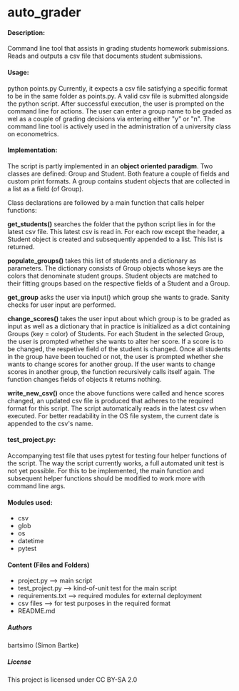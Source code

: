 # auto_grader

#### Description:
Command line tool that assists in grading students homework submissions. Reads and outputs a csv file that documents student submissions.

#### Usage:
python points.py
Currently, it expects a csv file satisfying a specific format to be in the same folder as points.py.
A valid csv file is submitted alongside the python script.
After successful execution, the user is prompted on the command line for actions. The user can enter a group name to be graded as wel as a couple of grading decisions via entering either "y" or "n". The command line tool is actively used in the administration of a university class on econometrics.

#### Implementation:
The script is partly implemented in an **object oriented paradigm**. Two classes are defined: Group and Student. Both feature a couple of fields and custom print formats. A group contains student objects that are collected in a list as a field (of Group).

Class declarations are followed by a main function that calls helper functions:

**get_students()** searches the folder that the python script lies in for the latest csv file. This latest csv is read in. For each row except the header, a Student object is created and subsequently appended to a list. This list is returned.

**populate_groups()** takes this list of students and a dictionary as parameters. The dictionary consists of Group objects whose keys are the colors that denominate student groups. Student objects are matched to their fitting groups based on the respective fields of a Student and a Group.

**get_group** asks the user via input() which group she wants to grade. Sanity checks for user input are performed.

**change_scores()** takes the user input about which group is to be graded as input as well as a dictionary that in practice is initialized as a dict containing Groups (key = color) of Students. For each Student in the selected Group, the user is prompted whether she wants to alter her score. If a score is to be changed, the respetive field of the student is changed. Once all students in the group have been touched or not, the user is prompted whether she wants to change scores for another group. If the user wants to change scores in another group, the function recursively calls itself again. The function changes fields of objects it returns nothing.

**write_new_csv()** once the above functions were called and hence scores changed, an updated csv file is produced that adheres to the required format for this script. The script automatically reads in the latest csv when executed. For better readability in the OS file system, the current date is appended to the csv's name.

#### test_project.py:
Accompanying test file that
uses pytest for testing four helper functions of the script. The way the script currently works, a full automated unit test is not yet possible. For this to be implemented, the main function and subsequent helper functions should be modified to work more with command line args.

#### Modules used:
+ csv
+ glob
+ os
+ datetime
+ pytest

#### Content (Files and Folders)
+ project.py --> main script
+ test_project.py --> kind-of-unit test for the main script
+ requirements.txt --> required modules for external deployment
+ csv files --> for test purposes in the required format
+ README.md

##### Authors
bartsimo (Simon Bartke)

##### License
This project is licensed under CC BY-SA 2.0
